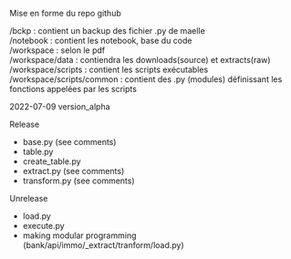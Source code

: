 Mise en forme du repo github

/bckp : contient un backup des fichier .py de maelle  
/notebook : contient les notebook, base du code  
/workspace : selon le pdf  
/workspace/data : contiendra les downloads(source) et extracts(raw)  
/workspace/scripts : contient les scripts exécutables  
/workspace/scripts/common : contient des .py (modules) définissant les fonctions appelées par les scripts

2022-07-09 version_alpha

Release
* base.py (see comments)
* table.py
* create_table.py
* extract.py (see comments)
* transform.py (see comments)

Unrelease
* load.py
* execute.py
* making modular programming (bank/api/immo/_extract/tranform/load.py)

